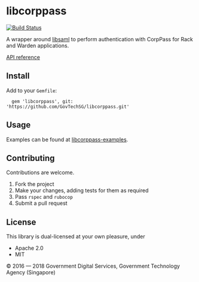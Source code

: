 # libcorppass

[![Build Status](https://travis-ci.org/GovTechSG/libcorppass.svg?branch=master)](https://travis-ci.org/GovTechSG/libcorppass)

A wrapper around [libsaml](https://github.com/digidentity/libsaml) to perform authentication with CorpPass for Rack and Warden applications.

[API reference](http://www.rubydoc.info/github/GovTechSG/libcorppass/master/index)

## Install

Add to your `Gemfile`:

      gem 'libcorppass', git: 'https://github.com/GovTechSG/libcorppass.git'

## Usage

Examples can be found at [libcorppass-examples](https://github.com/GovTechSG/libcorppass-examples).

## Contributing

Contributions are welcome.

1. Fork the project
2. Make your changes, adding tests for them as required
3. Pass `rspec` and `rubocop`
4. Submit a pull request

## License

This library is dual-licensed at your own pleasure, under

- Apache 2.0
- MIT

© 2016 — 2018 Government Digital Services, Government Technology Agency (Singapore)
